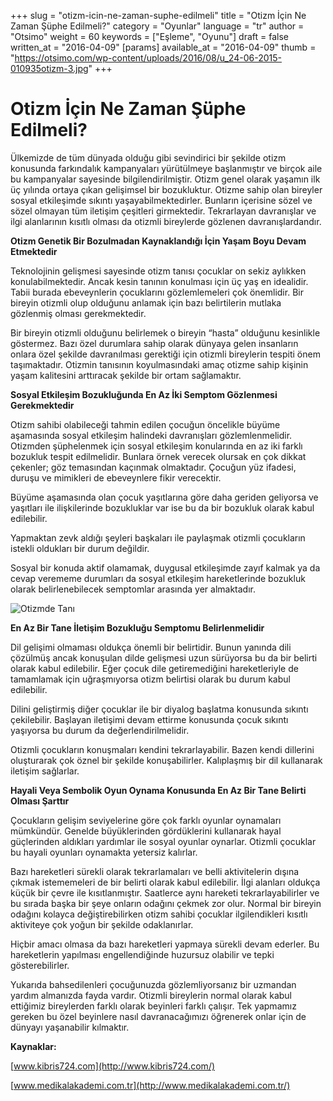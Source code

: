 +++
slug = "otizm-icin-ne-zaman-suphe-edilmeli"
title = "Otizm İçin Ne Zaman Şüphe Edilmeli?"
category = "Oyunlar"
language = "tr"
author = "Otsimo"
weight = 60
keywords = ["Eşleme", "Oyunu"]
draft = false
written_at = "2016-04-09"
[params]
available_at = "2016-04-09"
thumb = "https://otsimo.com/wp-content/uploads/2016/08/u_24-06-2015-010935otizm-3.jpg"
+++

# Otizm İçin Ne Zaman Şüphe Edilmeli?



Ülkemizde de tüm dünyada olduğu gibi sevindirici bir şekilde otizm konusunda farkındalık kampanyaları yürütülmeye başlanmıştır ve birçok aile bu kampanyalar sayesinde bilgilendirilmiştir. Otizm genel olarak yaşamın ilk üç yılında ortaya çıkan gelişimsel bir bozukluktur. Otizme sahip olan bireyler sosyal etkileşimde sıkıntı yaşayabilmektedirler. Bunların içerisine sözel ve sözel olmayan tüm iletişim çeşitleri girmektedir. Tekrarlayan davranışlar ve ilgi alanlarının kısıtlı olması da otizmli bireylerde gözlenen davranışlardandır.

**Otizm Genetik Bir Bozulmadan Kaynaklandığı İçin Yaşam Boyu Devam Etmektedir**

Teknolojinin gelişmesi sayesinde otizm tanısı çocuklar on sekiz aylıkken konulabilmektedir. Ancak kesin tanının konulması için üç yaş en idealidir. Tabii burada ebeveynlerin çocuklarını gözlemlemeleri çok önemlidir. Bir bireyin otizmli olup olduğunu anlamak için bazı belirtilerin mutlaka gözlenmiş olması gerekmektedir.

Bir bireyin otizmli olduğunu belirlemek o bireyin “hasta” olduğunu kesinlikle göstermez. Bazı özel durumlara sahip olarak dünyaya gelen insanların onlara özel şekilde davranılması gerektiği için otizmli bireylerin tespiti önem taşımaktadır. Otizmin tanısının koyulmasındaki amaç otizme sahip kişinin yaşam kalitesini arttıracak şekilde bir ortam sağlamaktır.

**Sosyal Etkileşim Bozukluğunda En Az İki Semptom Gözlenmesi Gerekmektedir**

Otizm sahibi olabileceği tahmin edilen çocuğun öncelikle büyüme aşamasında sosyal etkileşim halindeki davranışları gözlemlenmelidir. Otizmden şüphelenmek için sosyal etkileşim konularında en az iki farklı bozukluk tespit edilmelidir. Bunlara örnek verecek olursak en çok dikkat çekenler; göz temasından kaçınmak olmaktadır. Çocuğun yüz ifadesi, duruşu ve mimikleri de ebeveynlere fikir verecektir.

Büyüme aşamasında olan çocuk yaşıtlarına göre daha geriden geliyorsa ve yaşıtları ile ilişkilerinde bozukluklar var ise bu da bir bozukluk olarak kabul edilebilir.

Yapmaktan zevk aldığı şeyleri başkaları ile paylaşmak otizmli çocukların istekli oldukları bir durum değildir.

Sosyal bir konuda aktif olamamak, duygusal etkileşimde zayıf kalmak ya da cevap verememe durumları da sosyal etkileşim hareketlerinde bozukluk olarak belirlenebilecek semptomlar arasında yer almaktadır.

![Otizmde Tanı](https://otsimo.com/wp-content/uploads/2016/08/u_24-06-2015-010935otizm-3.jpg)

**En Az Bir Tane İletişim Bozukluğu Semptomu Belirlenmelidir**

Dil gelişimi olmaması oldukça önemli bir belirtidir. Bunun yanında dili çözülmüş ancak konuşulan dilde gelişmesi uzun sürüyorsa bu da bir belirti olarak kabul edilebilir. Eğer çocuk dile getiremediğini hareketleriyle de tamamlamak için uğraşmıyorsa otizm belirtisi olarak bu durum kabul edilebilir.

Dilini geliştirmiş diğer çocuklar ile bir diyalog başlatma konusunda sıkıntı çekilebilir. Başlayan iletişimi devam ettirme konusunda çocuk sıkıntı yaşıyorsa bu durum da değerlendirilmelidir.

Otizmli çocukların konuşmaları kendini tekrarlayabilir. Bazen kendi dillerini oluşturarak çok öznel bir şekilde konuşabilirler. Kalıplaşmış bir dil kullanarak iletişim sağlarlar.

**Hayali Veya Sembolik Oyun Oynama Konusunda En Az Bir Tane Belirti Olması Şarttır**

Çocukların gelişim seviyelerine göre çok farklı oyunlar oynamaları mümkündür. Genelde büyüklerinden gördüklerini kullanarak hayal güçlerinden aldıkları yardımlar ile sosyal oyunlar oynarlar. Otizmli çocuklar bu hayali oyunları oynamakta yetersiz kalırlar.

Bazı hareketleri sürekli olarak tekrarlamaları ve belli aktivitelerin dışına çıkmak istememeleri de bir belirti olarak kabul edilebilir. İlgi alanları oldukça küçük bir çevre ile kısıtlanmıştır. Saatlerce aynı hareketi tekrarlayabilirler ve bu sırada başka bir şeye onların odağını çekmek zor olur. Normal bir bireyin odağını kolayca değiştirebilirken otizm sahibi çocuklar ilgilendikleri kısıtlı aktiviteye çok yoğun bir şekilde odaklanırlar.

Hiçbir amacı olmasa da bazı hareketleri yapmaya sürekli devam ederler. Bu hareketlerin yapılması engellendiğinde huzursuz olabilir ve tepki gösterebilirler.

Yukarıda bahsedilenleri çocuğunuzda gözlemliyorsanız bir uzmandan yardım almanızda fayda vardır. Otizmli bireylerin normal olarak kabul ettiğimiz bireylerden farklı olarak beyinleri farklı çalışır. Tek yapmamız gereken bu özel beyinlere nasıl davranacağımızı öğrenerek onlar için de dünyayı yaşanabilir kılmaktır.

**Kaynaklar:**

[www.kibris724.com](http://www.kibris724.com/)

[www.medikalakademi.com.tr](http://www.medikalakademi.com.tr/)
